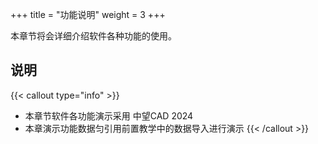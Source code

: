 +++
title = "功能说明"
weight = 3
+++

本章节将会详细介绍软件各种功能的使用。

## 说明

{{< callout type="info" >}}
- 本章节软件各功能演示采用 中望CAD 2024
- 本章演示功能数据匀引用前置教学中的数据导入进行演示
{{< /callout >}}
